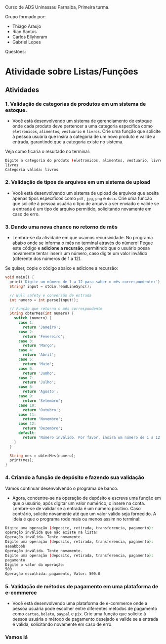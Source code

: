 Curso de ADS Uninassau Parnaiba, Primeira turma.

Grupo formado por:

- Thiago Araujo
- Rian Santos
- Carlos Ellyhoram
- Gabriel Lopes

Questões:

# Atividade sobre Listas/Funções

## Atividades

### 1. Validação de categorias de produtos em um sistema de estoque.

- Você está desenvolvendo um sistema de gerenciamento de estoque onde cada produto deve pertencer a uma categoria específica como `eletronicos`, `alimentos`, `vestuario` e `livros`. Crie uma função que solicite à pessoa usuária que insira a categoria de um novo produto e valide a entrada, garantindo que a categoria existe no sistema.

Veja como ficaria o resultado no terminal:

```bash
Digite a categoria do produto (eletronicos, alimentos, vestuario, livros):
livros
Categoria válida: livros
```

### 2. Validação de tipos de arquivos em um sistema de upload

- Você está desenvolvendo um sistema de upload de arquivos que aceita apenas tipos específicos como `pdf`, `jpg`, `png` e `docx`. Crie uma função que solicite à pessoa usuária o tipo de arquivo a ser enviado e valide se a entrada é um tipo de arquivo permitido, solicitando novamente em caso de erro.

### 3. Dando uma nova chance no retorno de mês

- Lembra-se da atividade em que usamos recursividade. No programa abaixo onde se informa o mês no terminal através do número! Pegue este código e **adicione a recursão**, permitindo que o usuário possa novamente tentar inserir um número, caso digite um valor inválido (diferente dos números de 1 a 12).

Se quiser, copie o código abaixo e adicione a recursão:

```dart
void main() {
  print('Digite um número de 1 a 12 para saber o mês correspondente:');
  String? input = stdin.readLineSync();

  // Null safety e conversão de entrada
  int numero = int.parse(input!);

  // Função que retorna o mês correspondente
  String obterMes(int numero) {
    switch (numero) {
      case 1:
        return 'Janeiro';
      case 2:
        return 'Fevereiro';
      case 3:
        return 'Março';
      case 4:
        return 'Abril';
      case 5:
        return 'Maio';
      case 6:
        return 'Junho';
      case 7:
        return 'Julho';
      case 8:
        return 'Agosto';
      case 9:
        return 'Setembro';
      case 10:
        return 'Outubro';
      case 11:
        return 'Novembro';
      case 12:
        return 'Dezembro';
      default:
        return 'Número inválido. Por favor, insira um número de 1 a 12.';
    }
  }

  String mes = obterMes(numero);
  print(mes);
}
```

### 4. Criando a função de depósito e fazendo sua validação

Vamos continuar desenvolvendo o programa de banco.

- Agora, concentre-se na operação de depósito e escreva uma função em que o usuário, após digitar um valor numérico, o insere na conta. Lembre-se de validar se a entrada é um número positivo. Caso contrário, solicite novamente até que um valor válido seja fornecido. A ideia é que o programa rode mais ou menos assim no terminal:

```bash
Digite uma operação (deposito, retirada, transferencia, pagamento):
operação inválida que não existe na lista!
Operação inválida. Tente novamente.
Digite uma operação (deposito, retirada, transferencia, pagamento):
aaaabbbbb
Operação inválida. Tente novamente.
Digite uma operação (deposito, retirada, transferencia, pagamento):
pagamento
Digite o valor da operação:
500
Operação escolhida: pagamento, Valor: 500.0
```

### 5. Validação de métodos de pagamento em uma plataforma de e-commerce

- Você está desenvolvendo uma plataforma de e-commerce onde a pessoa usuária pode escolher entre diferentes métodos de pagamento como `cartao`, `boleto`, `paypal` e `pix`. Crie uma função que solicite à pessoa usuária o método de pagamento desejado e valide se a entrada é válida, solicitando novamente em caso de erro.

### Vamos lá
